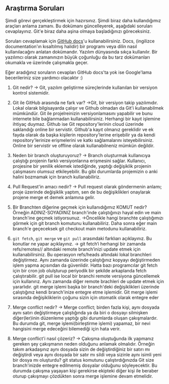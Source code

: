 ## Araştırma Soruları

Şimdi görevi gerçekleştirmek için hazırsınız. Şimdi biraz daha kullandığımız araçları anlama zamanı. Bu dokümanı güncelleyerek, aşağıdaki soruları cevaplayınız. Git'e biraz daha aşina olmaya başladığınızı göreceksiniz. 

Soruları cevaplamak için [GitHub docs](https://docs.github.com/en)'u kullanabilirsiniz. Docs, (ingilizce documentation'ın kısaltılmış halidir) bir programı veya dilin nasıl kullanılacağını anlatan dokümandır. Yazılım dünyasında sıkça kullanılır. Bir yazılımcı olarak zamanınızın büyük çoğunluğu da bu tarz dokümanları okumakla ve üzerinde çalışmakla geçer.

Eğer aradığınız soruların cevapları GitHub docs'ta yok ise Google'lama becerileriniz size yardımcı olacaktır :)

1. Git nedir?
-> Git, yazılım geliştirme süreçlerinde kullanılan bir versiyon kontrol sistemidir.

2. Git ile GitHub arasında ne fark var?
->Git, bir versiyon takip yazılımıdır. Lokal olarak bilgisayarda çalışır ve Github olmadan da Git'i kullanabilmek mümkündür. Git ile projelreinizin versiyonlamasını yapabilir ve bunu internete bile bağlanmadan kullanabilirsiniz. Herhangi bir kayıt işlemine ihtiyaç duymaz.
Github ise Git repository'lerinin cloud üzerinde saklandığı online bir servistir. Github'a kayıt olmanız gereklidir ve ek fayda olarak da başka kişilerin repository'lerine erişebilir ya da kendi repository'lerinize erişmelerini ve katkı sağlamalarını isteyebilirsiniz. Online bir servistir ve offline olarak kullanabilneniz mümkün değildir.

3. Neden bir branch oluşturuyoruz? 
-> Branch oluşturmak kullanıcıya çalıştığı projenin farklı versiyonlarına erişmesini sağlar. Kullanıcı, projesine bir yenilik eklemek istediğinde, yaptığı değişiklik projenin çalışmasını olumsuz etkileyebilir. Bu gibi durumlarda projemizin o anki halini bozmamak için branch kullanabiliriz. 

4. Pull Request'in amacı nedir?
-> Pull request olarak göndermenin anlamı; proje üzerinde değişiklik yaptım, sen de bu değişiklikleri onaylarak  projene merge et demek anlamına gelir.

5. Bir Branchten diğerine geçmek için kullanıdığımız KOMUT nedir? Örneğin ADINIZ-SOYADINIZ branch'inde çalıştığınızı hayal edin ve main branch'ine geçmek istiyorsunuz.
->Öncelikle hangi branchte çalıştığımızı görmek için git branch komutunu kullanabiliriz. Daha sonra eğer main branch'e geçeceksek git checkout main metodunu kullanabiliriz.

6. `git fetch`, `git merge` ve `git pull` arasındaki farklıarı açıklayınız. Bu konutlar ne yapar açıklayınız.
-> git fetch‘i herhangi bir zamanda refs/remotes// altındaki remote branch’inizi update etmek için kullanabilirsiniz. Bu operasyon refs/heads altındaki lokal branchleri değiştirmez. Aynı zamanda üzerinde çalıştığınız kopyayı değiştirmeden işlem yapma açısından da güvenlidir. Hatta bazı programcılar git fetch için bir cron job olulşturup periyodik bir şekilde arkaplanda fetch çalıştırabilir. git pull ise local bir branchi remote versiyona güncellemek için kullanırız. Aynı zamanda diğer remote brachleri de update etmek için yararlıdır. git merge işlemi başka bir branch'deki değişiklikleri üzerinde çalıştığınız kendi branch'inize entegre etme işlemidir. Git merge işlemi sırasında değişikliklerin çoğunu sizin için otomatik olarak entegre eder

7. Merge conflict nedir?
-> Merge conflict; birden fazla kişi, aynı dosyada aynı satırı değiştirmeye çalıştığında ya da biri o dosyayı silmişken diğer(ler)inin düzenleme yaptığı gibi durumlarda oluşan çakışmalardır. Bu durumda git, merge işlemi(birleştirme işlemi) yapamaz, bir nevi hangisini merge edeceğini bilemediği için hata verir.

8. Merge conflict'i nasıl çözeriz?
-> Çakışma oluştuğunda ilk yapmanız gereken şey çakışmanın neden olduğunu anlamak olmalıdır. Örneğin takım arkadaşınız aynı dosyada sizin de değiştirdiğiniz bir satırı mı değiştirdi veya aynı dosyada bir satır mı sildi veya sizinle aynı isimli yeni bir dosya mı oluşturdu?
git status komutunu çalıştırdığınızda Git size branch'inizde entegre edilmemiş dosyalar olduğunu söyleyecektir. Bu durumda çakışma yaşayan kişi gerekirse ekipteki diğer kişi ile beraber oturup çakışmayı çözdükten sonra merge işlemine devam etmelidir.
